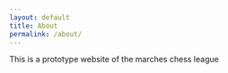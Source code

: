 ```yaml
---
layout: default
title: About
permalink: /about/
---
```


This is a prototype website of the marches chess league
